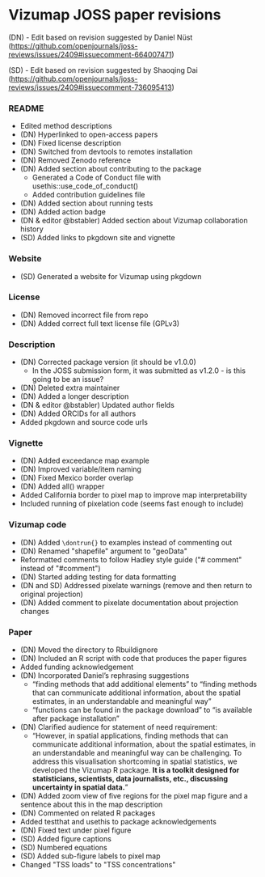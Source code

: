 # Vizumap JOSS paper revisions

(DN) - Edit based on revision suggested by Daniel Nüst (https://github.com/openjournals/joss-reviews/issues/2409#issuecomment-664007471)

(SD) - Edit based on revision suggested by Shaoqing Dai (https://github.com/openjournals/joss-reviews/issues/2409#issuecomment-736095413)

### README 
* Edited method descriptions
* (DN) Hyperlinked to open-access papers
* (DN) Fixed license description
* (DN) Switched from devtools to remotes installation
* (DN) Removed Zenodo reference
* (DN) Added section about contributing to the package
  * Generated a Code of Conduct file with usethis::use_code_of_conduct()
  * Added contribution guidelines file
* (DN) Added section about running tests
* (DN) Added action badge
* (DN & editor @bstabler) Added section about Vizumap collaboration history
* (SD) Added links to pkgdown site and vignette

### Website
* (SD) Generated a website for Vizumap using pkgdown

### License
* (DN) Removed incorrect file from repo
* (DN) Added correct full text license file (GPLv3)

### Description
* (DN) Corrected package version (it should be v1.0.0)
  * In the JOSS submission form, it was submitted as v1.2.0 - is this going to be an issue?
* (DN) Deleted extra maintainer
* (DN) Added a longer description
* (DN & editor @bstabler) Updated author fields
* (DN) Added ORCIDs for all authors
* Added pkgdown and source code urls

### Vignette
* (DN) Added exceedance map example
* (DN) Improved variable/item naming
* (DN) Fixed Mexico border overlap
* (DN) Added all() wrapper
* Added California border to pixel map to improve map interpretability
* Included running of pixelation code (seems fast enough to include)

### Vizumap code
* (DN) Added `\dontrun{}` to examples instead of commenting out
* (DN) Renamed "shapefile" argument to "geoData"
* Reformatted comments to follow Hadley style guide ("# comment" instead of "#comment")
* (DN) Started adding testing for data formatting
* (DN and SD) Addressed pixelate warnings (remove and then return to original projection)
* (DN) Added comment to pixelate documentation about projection changes

### Paper
* (DN) Moved the directory to Rbuildignore
* (DN) Included an R script with code that produces the paper figures
* Added funding acknowledgement
* (DN) Incorporated Daniel’s rephrasing suggestions
  * “finding methods that add additional elements” to “finding methods that can communicate additional information, about the spatial estimates, in an understandable and meaningful way”
  * “functions can be found in the package download” to “is available after package installation”
* (DN) Clarified audience for statement of need requirement:
  * “However, in spatial applications, finding methods that can communicate additional information, about the spatial estimates, in an understandable and meaningful way can be challenging. To address this visualisation shortcoming in spatial statistics, we developed the Vizumap R package. **It is a toolkit designed for statisticians, scientists, data journalists, etc., discussing uncertainty in spatial data.**”
* (DN) Added zoom view of five regions for the pixel map figure and a sentence about this in the map description
* (DN) Commented on related R packages
* Added testthat and usethis to package acknowledgements
* (DN) Fixed text under pixel figure
* (SD) Added figure captions
* (SD) Numbered equations
* (SD) Added sub-figure labels to pixel map
* Changed "TSS loads" to "TSS concentrations"






